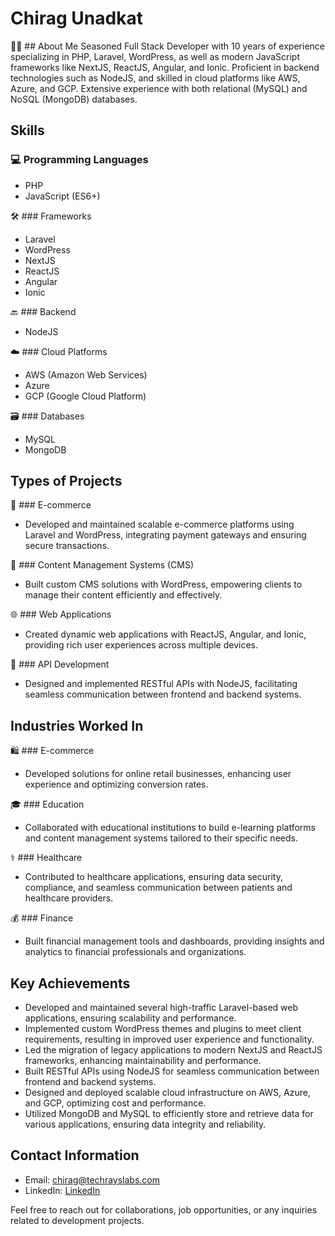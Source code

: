 # Chirag Unadkat

👨‍💻 ## About Me
Seasoned Full Stack Developer with 10 years of experience specializing in PHP, Laravel, WordPress, as well as modern JavaScript frameworks like NextJS, ReactJS, Angular, and Ionic. Proficient in backend technologies such as NodeJS, and skilled in cloud platforms like AWS, Azure, and GCP. Extensive experience with both relational (MySQL) and NoSQL (MongoDB) databases.

## Skills

### 💻 Programming Languages
- PHP
- JavaScript (ES6+)

🛠 ### Frameworks
- Laravel
- WordPress
- NextJS
- ReactJS
- Angular
- Ionic

🔙 ### Backend
- NodeJS

☁️ ### Cloud Platforms
- AWS (Amazon Web Services)
- Azure
- GCP (Google Cloud Platform)

🗃 ### Databases
- MySQL
- MongoDB

## Types of Projects

🛒 ### E-commerce
- Developed and maintained scalable e-commerce platforms using Laravel and WordPress, integrating payment gateways and ensuring secure transactions.

📝 ### Content Management Systems (CMS)
- Built custom CMS solutions with WordPress, empowering clients to manage their content efficiently and effectively.

🌐 ### Web Applications
- Created dynamic web applications with ReactJS, Angular, and Ionic, providing rich user experiences across multiple devices.

🔌 ### API Development
- Designed and implemented RESTful APIs with NodeJS, facilitating seamless communication between frontend and backend systems.

## Industries Worked In

🛍 ### E-commerce
- Developed solutions for online retail businesses, enhancing user experience and optimizing conversion rates.

🎓 ### Education
- Collaborated with educational institutions to build e-learning platforms and content management systems tailored to their specific needs.

⚕️ ### Healthcare
- Contributed to healthcare applications, ensuring data security, compliance, and seamless communication between patients and healthcare providers.

💰 ### Finance
- Built financial management tools and dashboards, providing insights and analytics to financial professionals and organizations.

## Key Achievements
- Developed and maintained several high-traffic Laravel-based web applications, ensuring scalability and performance.
- Implemented custom WordPress themes and plugins to meet client requirements, resulting in improved user experience and functionality.
- Led the migration of legacy applications to modern NextJS and ReactJS frameworks, enhancing maintainability and performance.
- Built RESTful APIs using NodeJS for seamless communication between frontend and backend systems.
- Designed and deployed scalable cloud infrastructure on AWS, Azure, and GCP, optimizing cost and performance.
- Utilized MongoDB and MySQL to efficiently store and retrieve data for various applications, ensuring data integrity and reliability.

## Contact Information
- Email: [chirag@techrayslabs.com](mailto:chirag@techrayslabs.com)
- LinkedIn: [LinkedIn](https://www.linkedin.com/in/cunadkat/)

Feel free to reach out for collaborations, job opportunities, or any inquiries related to development projects.
